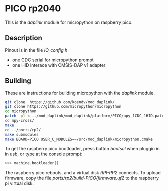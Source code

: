 # PICO rp2040

This is the _daplink_ module for micropython on raspberry pico. 

## Description
Pinout is in the file _IO_config.h_

- one CDC serial for micropython prompt
- one HID interace with CMSIS-DAP v1 adapter

## Building

These are instructions for building micropython with the _daplink_ module.

```bash
git clone  https://github.com/koendv/mod_daplink/
git clone https://github.com/micropython/micropython
cd micropython
patch -p1 < ../mod_daplink/mod_daplink/platform/PICO/upy_1CDC_1HID.patch
cd mpy-cross/
make
cd ../ports/rp2/
make submodules
make BOARD=PICO USER_C_MODULES=~/src/mod_daplink/micropython.cmake
```
To get the raspberry pico bootloader, press button _bootsel_ when pluggin in in usb, or type at the console prompt:
```python
>>> machine.bootloader()
```
The raspberry pico reboots, and a virtual disk _RPI-RP2_ connects. To upload firmware, copy the file _ports/rp2/build-PICO/firmware.uf2_ to the raspberry pi virtual disk.
